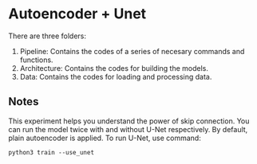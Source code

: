 # Autoencoder + Unet
There are three folders:
1. Pipeline: Contains the codes of a series of necesary commands and functions. 
2. Architecture: Contains the codes for building the models.
3. Data: Contains the codes for loading and processing data.
## Notes
This experiment helps you understand the power of skip connection. You can run the model twice with and without U-Net respectively. 
By default, plain autoencoder is applied. To run U-Net, use command:
```
python3 train --use_unet
```
